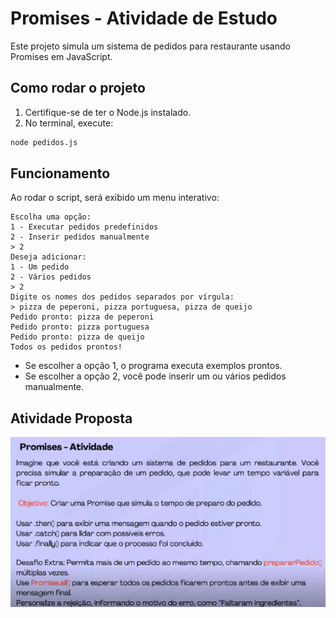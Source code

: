 # Promises - Atividade de Estudo

Este projeto simula um sistema de pedidos para restaurante usando Promises em JavaScript.

## Como rodar o projeto

1. Certifique-se de ter o Node.js instalado.
2. No terminal, execute:

```bash
node pedidos.js
```

## Funcionamento

Ao rodar o script, será exibido um menu interativo:

```
Escolha uma opção:
1 - Executar pedidos predefinidos
2 - Inserir pedidos manualmente
> 2
Deseja adicionar:
1 - Um pedido
2 - Vários pedidos
> 2
Digite os nomes dos pedidos separados por vírgula:
> pizza de peperoni, pizza portuguesa, pizza de queijo
Pedido pronto: pizza de peperoni
Pedido pronto: pizza portuguesa
Pedido pronto: pizza de queijo
Todos os pedidos prontos!
```

- Se escolher a opção 1, o programa executa exemplos prontos.
- Se escolher a opção 2, você pode inserir um ou vários pedidos manualmente.

## Atividade Proposta

<img width="568" alt="promises" src="promises.png" />
